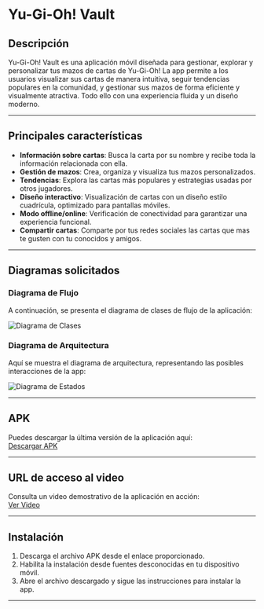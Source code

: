 # Yu-Gi-Oh! Vault

## Descripción
Yu-Gi-Oh! Vault es una aplicación móvil diseñada para gestionar, explorar y personalizar tus mazos de cartas de Yu-Gi-Oh! La app permite a los usuarios visualizar sus cartas de manera intuitiva, seguir tendencias populares en la comunidad, y gestionar sus mazos de forma eficiente y visualmente atractiva. Todo ello con una experiencia fluida y un diseño moderno.

---

## Principales características
- **Información sobre cartas**: Busca la carta por su nombre y recibe toda la información relacionada con ella.
- **Gestión de mazos**: Crea, organiza y visualiza tus mazos personalizados.
- **Tendencias**: Explora las cartas más populares y estrategias usadas por otros jugadores.
- **Diseño interactivo**: Visualización de cartas con un diseño estilo cuadrícula, optimizado para pantallas móviles.
- **Modo offline/online**: Verificación de conectividad para garantizar una experiencia funcional.
- **Compartir cartas**: Comparte por tus redes sociales las cartas que mas te gusten con tu conocidos y amigos.
  
---

## Diagramas solicitados
### Diagrama de Flujo
A continuación, se presenta el diagrama de clases de flujo de la aplicación:

![Diagrama de Clases](url_diagrama_clases)

### Diagrama de Arquitectura
Aquí se muestra el diagrama de arquitectura, representando las posibles interacciones de la app:

![Diagrama de Estados](url_diagrama_estados)

---

## APK
Puedes descargar la última versión de la aplicación aquí:  
[Descargar APK](https://drive.google.com/file/d/12pUYz5Qxs_Zi_DgOXfxLR1w1BB21Lqqj/view?usp=drive_link)

---

## URL de acceso al video
Consulta un video demostrativo de la aplicación en acción:  
[Ver Video](url_video)

---

## Instalación
1. Descarga el archivo APK desde el enlace proporcionado.
2. Habilita la instalación desde fuentes desconocidas en tu dispositivo móvil.
3. Abre el archivo descargado y sigue las instrucciones para instalar la app.

---